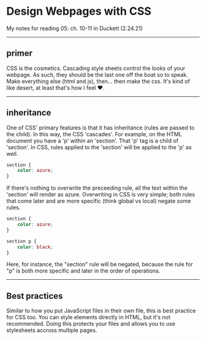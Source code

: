# Design Webpages with CSS

My notes for reading 05: ch. 10-11 in Duckett (2.24.21)

----

## primer

CSS is the cosmetics. Cascading style sheets control the looks of your webpage. As such, they should be the last one off the boat so to speak. Make everything else (html and js), then... then make the css. It's kind of like desert, at least that's how I feel ❤️.

----

## inheritance

One of CSS' primary features is that it has inheritance (rules are passed to the child). In this way, the CSS 'cascades'. For example, on the HTML document you have a 'p' within an 'section'. That 'p' tag is a child of 'section'. In CSS, rules applied to the 'section' will be applied to the 'p' as well.

```css
section {
    color: azure;
}
```

If there's nothing to overwrite the preceeding rule, all the text within the 'section' will render as azure. Overwriting in CSS is very simple; both rules that come later and are more specific (think global vs local) negate some rules.

````css
section {
    color: azure;
}

section p {
    color: black;
}
````

Here, for instance, the "section" rule will be negated, because the rule for "p" is both more specific and later in the order of operations.

----

## Best practices

Similar to how you put JavaScript files in their own file, this is best practice for CSS too. You can style elements directly in HTML, but it's not recommended. Doing this protects your files and allows you to use stylesheets accross multiple pages.